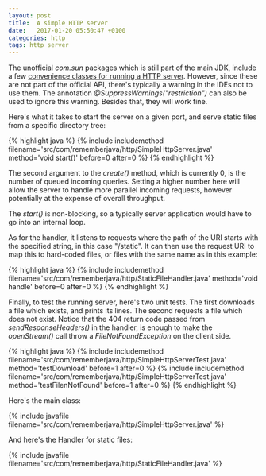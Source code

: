 ```yaml
---
layout: post
title:  A simple HTTP server
date:   2017-01-20 05:50:47 +0100
categories: http
tags: http server
---
```


The unofficial *com.sun* packages which is still part of the main JDK, include a few [convenience classes for running a HTTP server][httpserver-pkg]. However, since these are not part of the official API, there's typically a warning in the IDEs not to use them. The annotation *@SuppressWarnings("restriction")* can also be used to ignore this warning. Besides that, they will work fine.

Here's what it takes to start the server on a given port, and serve static files from a specific directory tree:

{% highlight java %}
{% include includemethod filename='src/com/rememberjava/http/SimpleHttpServer.java' method='void start()' before=0  after=0 %}
{% endhighlight %}

The second argument to the *create()* method, which is currently 0, is the number of queued incoming queries. Setting a higher number here will allow the server to handle more parallel incoming requests, however potentially at the expense of overall throughput.

The *start()* is non-blocking, so a typically server application would have to go into an internal loop.

As for the handler, it listens to requests where the path of the URI starts with the specified string, in this case "/static". It can then use the request URI to map this to hard-coded files, or files with the same name as in this example:

{% highlight java %}
{% include includemethod filename='src/com/rememberjava/http/StaticFileHandler.java' method='void handle' before=0  after=0 %}
{% endhighlight %}

Finally, to test the running server, here's two unit tests. The first downloads a file which exists, and prints its lines. The second requests a file which does not exist. Notice that the 404 return code passed from *sendResponseHeaders()* in the handler, is enough to make the *openStream()* call throw a *FileNotFoundException* on the client side.

{% highlight java %}
{% include includemethod filename='src/com/rememberjava/http/SimpleHttpServerTest.java' method='testDownload' before=1  after=0 %}
{% include includemethod filename='src/com/rememberjava/http/SimpleHttpServerTest.java' method='testFilenNotFound' before=1  after=0 %}
{% endhighlight %}

Here's the main class:

{% include javafile filename='src/com/rememberjava/http/SimpleHttpServer.java' %}

And here's the Handler for static files:

{% include javafile filename='src/com/rememberjava/http/StaticFileHandler.java' %}

[httpserver-pkg]: https://docs.oracle.com/javase/8/docs/jre/api/net/httpserver/spec/com/sun/net/httpserver/package-summary.html
